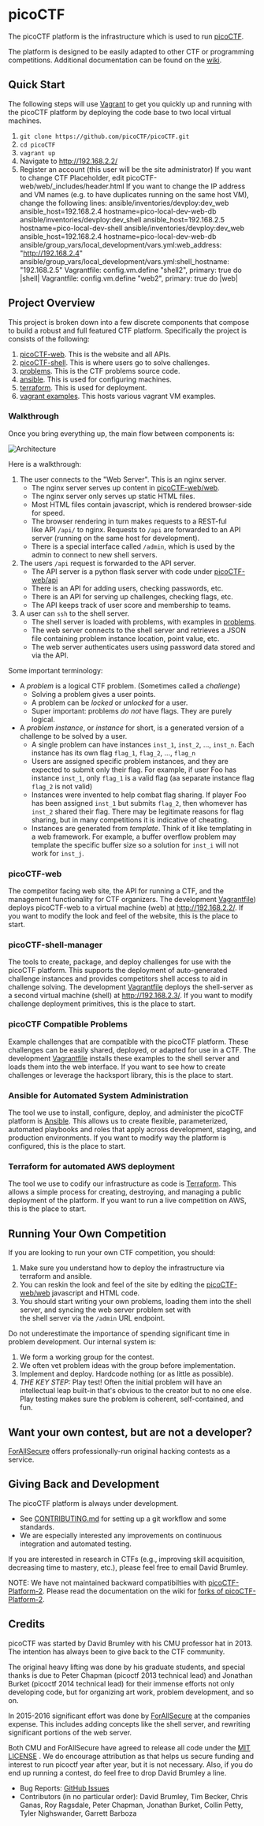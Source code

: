 # picoCTF

The picoCTF platform is the infrastructure which is used to run
[picoCTF](https://picoctf.com/).

The platform is designed to be easily adapted to other CTF or
programming competitions. Additional documentation can be found on the
[wiki](https://github.com/picoCTF/picoCTF/wiki).

## Quick Start

The following steps will use [Vagrant](https://www.vagrantup.com/) to
get you quickly up and running with the picoCTF platform by deploying
the code base to two local virtual machines.

1. `git clone https://github.com/picoCTF/picoCTF.git`
2. `cd picoCTF`
3. `vagrant up`
4. Navigate to http://192.168.2.2/
5. Register an account (this user will be the site administrator)
If you want to change CTF Placeholder, edit picoCTF-web/web/_includes/header.html
If you want to change the IP address and VM names (e.g. to have duplicates running on the same host VM), change the following lines:
ansible/inventories/devploy:dev_web     ansible_host=192.168.2.4    hostname=pico-local-dev-web-db
ansible/inventories/devploy:dev_shell   ansible_host=192.168.2.5    hostname=pico-local-dev-shell
ansible/inventories/devploy:dev_web     ansible_host=192.168.2.4    hostname=pico-local-dev-web-db
ansible/group_vars/local_development/vars.yml:web_address: "http://192.168.2.4"
ansible/group_vars/local_development/vars.yml:shell_hostname: "192.168.2.5"
Vagrantfile:  config.vm.define "shell2", primary: true do |shell|
Vagrantfile:  config.vm.define "web2", primary: true do |web|


## Project Overview

This project is broken down into a few discrete components that
compose to build a robust and full featured CTF platform. Specifically
the project is consists of the following:

1. [picoCTF-web](./picoCTF-web). This is the website and all APIs.
2. [picoCTF-shell](./picoCTF-shell). This is where users go to solve
   challenges.
3. [problems](./problems). This is the CTF problems source code.
4. [ansible](./ansible). This is used for configuring machines.
5. [terraform](./terraform). This is used for deployment.
5. [vagrant examples](./vagrant). This hosts various vagrant VM examples.

### Walkthrough
Once you bring everything up, the main flow between components is:

![Architecture](docs/architecture.png)

Here is a walkthrough:
1. The user connects to the "Web Server". This is an nginx server.
    - The nginx server serves up content in [picoCTF-web/web](picoCTF-web/web).
    - The nginx server only serves up static HTML files.  
    - Most HTML files contain javascript, which is rendered
      browser-side for speed.
    - The browser rendering in turn makes requests to a REST-ful  
      like API `/api/` to nginx. Requests to `/api` are forwarded
      to an API server (running on the same host for development).
    - There is a special interface called `/admin`, which is used
      by the admin to connect to new shell servers.
2. The users `/api` request is forwarded to the API server.
    - The API server is a python flask server with code under
      [picoCTF-web/api](picoCTF-web/api)
    - There is an API for adding users, checking passwords, etc.
    - There is an API for serving up challenges, checking flags, etc.
    - The API keeps track of user score and membership to teams.
3. A user can `ssh` to the shell server.
    - The shell server is loaded with problems, with examples in
      [problems](problems/).
    - The web server connects to the shell server and retrieves
      a JSON file containing problem instance location, point value,
      etc.
    - The web server authenticates users using password data stored
      and via the API.

Some important terminology:
+ A _problem_ is a logical CTF problem. (Sometimes called a _challenge_)
   + Solving a problem gives a user points.
   + A problem can be _locked_ or _unlocked_ for a user.
   + Super important: problems *do not* have flags. They are purely logical.
+ A _problem instance_, or _instance_ for short, is a generated version of
  a challenge to be solved by a user.  
   + A single problem can have instances `inst_1`, `inst_2`, ..., `inst_n`.
     Each instance has its own flag `flag_1`, `flag_2`, ..., `flag_n`
   + Users are assigned specific problem instances, and they are expected
     to submit only their flag.  For example, if user Foo has instance `inst_1`,
     only `flag_1` is a valid flag (aa separate instance flag `flag_2` is not
     valid)
   + Instances were invented to help combat flag sharing. If player Foo has
     been assigned `inst_1` but submits `flag_2`, then whomever has `inst_2`
     shared their flag. There may be legitimate reasons for flag sharing, but
     in many competitions it is indicative of cheating.
   + Instances are generated from _template_.  Think of it like templating in
     a web framework.  For example, a buffer overflow problem may template the
     specific buffer size so a solution for `inst_i` will not work for `inst_j`.


### picoCTF-web

The competitor facing web site, the API for running a CTF, and the
management functionality for CTF organizers.  The development
[Vagrantfile](./Vagrantfile)) deploys picoCTF-web to a virtual machine
(web) at http://192.168.2.2/. If you want to modify the look and feel
of the website, this is the place to start.

### picoCTF-shell-manager

The tools to create, package, and deploy challenges for use with the
picoCTF platform. This supports the deployment of auto-generated
challenge instances and provides competitors shell access to aid in
challenge solving. The development [Vagrantfile](./Vagrantfile)
deploys the shell-server as a second virtual machine (shell) at
http://192.168.2.3/. If you want to modify challenge deployment
primitives, this is the place to start.

### picoCTF Compatible Problems

Example challenges that are compatible with the picoCTF platform.
These challenges can be easily shared, deployed, or adapted for use in
a CTF.  The development [Vagrantfile](./Vagrantfile) installs these
examples to the shell server and loads them into the web interface.
If you want to see how to create challenges or leverage the hacksport
library, this is the place to start.

### Ansible for Automated System Administration

The tool we use to install, configure, deploy, and administer the
picoCTF platform is [Ansible](https://www.ansible.com/).  This allows
us to create flexible, parameterized, automated playbooks and roles
that apply across development, staging, and production environments.
If you want to modify way the platform is configured, this is the
place to start.

### Terraform for automated AWS deployment

The tool we use to codify our infrastructure as code is
[Terraform](https://www.terraform.io/). This allows a simple process
for creating, destroying, and managing a public deployment of the
platform.  If you want to run a live competition on AWS, this is the
place to start.

## Running Your Own Competition
If you are looking to run your own CTF competition, you should:
  1. Make sure you understand how to deploy the infrastructure via
    terraform and ansible.
  2. You can reskin the look and feel of the site by editing
    the [picoCTF-web/web](picoCTF-web/web) javascript and HTML code.
  3. You should start writing your own problems, loading them into
    the shell server, and syncing the web server problem set with  
    the shell server via the `/admin` URL endpoint.

Do not underestimate the importance of spending significant time
in problem development. Our internal system is:
  1. We form a working group for the contest.
  2. We often vet problem ideas with the group before implementation.
  3. Implement and deploy. Hardcode nothing (or as little as possible).
  4. *THE KEY STEP:* Play test!  Often the initial problem will have
     an intellectual leap built-in that's obvious to the creator but to no one else. Play testing makes sure the problem is coherent,
     self-contained, and fun.

## Want your own contest, but are not a developer?

[ForAllSecure](https://forallsecure.com) offers professionally-run
original hacking contests as a service.

## Giving Back and Development

The picoCTF platform is always under development.
 - See [CONTRIBUTING.md](CONTRIBUTING.md) for setting up a git
   workflow and some standards.  
 - We are especially interested any improvements on continuous
  integration and  automated testing.

If you are interested in research in CTFs (e.g., improving
skill acquisition, decreasing time to mastery, etc.), please feel free to email David Brumley.

NOTE: We have not maintained backward compatibilties with  [picoCTF-Platform-2](https://github.com/picoCTF/picoCTF-platform-2).
Please read the documentation on the wiki for [forks of picoCTF-Platform-2](https://github.com/picoCTF/picoCTF/wiki/Repository-linage#forks-of-picoctf-platform-2).

## Credits
picoCTF was started by David Brumley with his CMU professor hat in 2013. The intention has always been to give back to the CTF
community.

The original heavy lifting  was done by his graduate
students, and special thanks is due to Peter Chapman
(picoctf 2013 technical lead)  and Jonathan Burket (picoctf 2014
technical lead) for their immense efforts not only developing code,
but for organizing art work, problem development, and so on.

In 2015-2016 significant effort was done by
[ForAllSecure](https://forallsecure.com) at the
companies expense. This includes adding concepts like the shell server,
and rewriting significant portions of the web server.

Both CMU and ForAllSecure have agreed to release all code under the
[MIT LICENSE](./LICENSE) . We do encourage attribution as that helps
us secure funding and interest to run picoctf year after year, but it is not necessary. Also, if you do end up running a contest, do feel free to drop David Brumley a line.


  - Bug Reports: [GitHub Issues](https://github.com/picoCTF/picoCTF/issues)
  - Contributors (in no particular order): David Brumley, Tim Becker,
    Chris Ganas, Roy Ragsdale, Peter Chapman, Jonathan Burket, Collin
    Petty, Tyler Nighswander, Garrett Barboza
